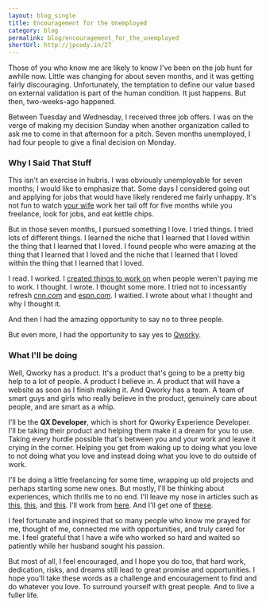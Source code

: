 ```yaml
---
layout: blog_single
title: Encouragement for the Unemployed
category: blog
permalink: blog/encouragement_for_the_unemployed
shortUrl: http://jpcody.in/27
---
```

<p>Those of you who know me are likely to know I've been on the job hunt for awhile now. Little was changing for about seven months, and it was getting fairly discouraging. Unfortunately, the temptation to define our value based on external validation is part of the human condition. It just happens. But then, two-weeks-ago happened.</p>
<p>Between Tuesday and Wednesday, I received three job offers. I was on the verge of making my decision Sunday when another organization called to ask me to come in that afternoon for a pitch. Seven months unemployed, I had four people to give a final decision on Monday.</p>
<h3>Why I Said That Stuff</h3>
<p>This isn't an exercise in hubris. I was obviously unemployable for seven months; I would like to emphasize that. Some days I considered going out and applying for jobs that would have likely rendered me fairly unhappy. It's not fun to watch <a href="http://twitter.com/carolinecody">your wife</a> work her tail off for five months while you freelance, look for jobs, and eat kettle chips.</p>
<p>But in those seven months, I pursued something I love. I tried things. I tried lots of different things. I learned the niche that I learned that I loved within the thing that I learned that I loved. I found people who were amazing at the thing that I learned that I loved and the niche that I learned that I loved within the thing that I learned that I loved.</p>
<p>I read. I worked. I <a href="http://joshuacody.net/portfolio">created things to work on</a> when people weren't paying me to work. I thought. I wrote. I thought some more. I tried not to incessantly refresh <a href="http://cnn.com">cnn.com</a> and <a href="http://espn.com">espn.com</a>. I waitied. I wrote about what I thought and why I thought it.</p>
<p>And then I had the amazing opportunity to say no to three people.</p>
<p>But even more, I had the opportunity to say yes to <a href="http://qworky.com">Qworky</a>.</p>
<h3>What I'll be doing</h3>
<p>Well, Qworky has a product. It's a product that's going to be a pretty big help to a lot of people. A product I believe in. A product that will have a website as soon as I finish making it. And Qworky has a team. A team of smart guys and girls who really believe in the product, genuinely care about people, and are smart as a whip.</p>
<p>I'll be the <strong>QX Developer</strong>, which is short for Qworky Experience Developer. I'll be taking their product and helping them make it a dream for you to use. Taking every hurdle possible that's between you and your work and leave it crying in the corner. Helping you get from waking up to doing what you love to not doing what you love and instead doing what you love to do outside of work.</p>
<p>I'll be doing a little freelancing for some time, wrapping up old projects and perhaps starting some new ones. But mostly, I'll be thinking about experiences, which thrills me to no end. I'll leave my nose in articles such as <a href="http://www.lukew.com/ff/entry.asp?968">this</a>, <a href="http://www.alistapart.com/articles/the-problem-with-passwords/">this</a>, and <a href="http://52weeksofux.com/post/385981737/the-usage-lifecycle">this</a>. I'll work from <a href="http://stumptowncoffee.com/locations/downtown">here</a>. And I'll get one of <a href="http://images.google.com/images?client=safari&amp;rls=en&amp;q=german%20shorthaired%20pointer&amp;oe=UTF-8&amp;um=1&amp;ie=UTF-8&amp;sa=N&amp;hl=en&amp;tab=wi">these</a>.</p>
<p>I feel fortunate and inspired that so many people who know me prayed for me, thought of me, connected me with opportunities, and truly cared for me. I feel grateful that I have a wife who worked so hard and waited so patiently while her husband sought his passion.</p>
<p>But most of all, I feel encouraged, and I hope you do too, that hard work, dedication, risks, and dreams still lead to great promise and opportunities. I hope you'll take these words as a challenge and encouragement to find and do whatever you love. To surround yourself with great people. And to live a fuller life.</p>
